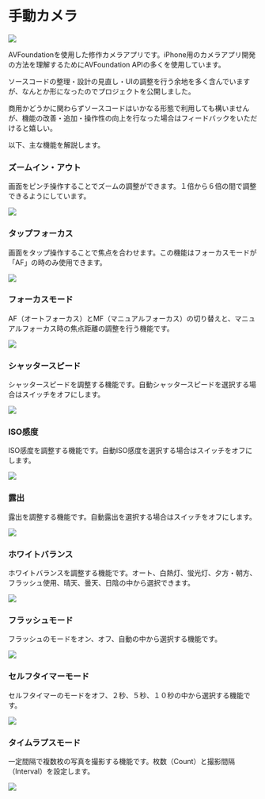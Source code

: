# 手動カメラ

![](./screenshots/appicon.jpg)

AVFoundationを使用した修作カメラアプリです。iPhone用のカメラアプリ開発の方法を理解するためにAVFoundation APIの多くを使用しています。

ソースコードの整理・設計の見直し・UIの調整を行う余地を多く含んでいますが、なんとか形になったのでプロジェクトを公開しました。

商用かどうかに関わらずソースコードはいかなる形態で利用しても構いませんが、機能の改善・追加・操作性の向上を行なった場合はフィードバックをいただけると嬉しい。

以下、主な機能を解説します。

### ズームイン・アウト

画面をピンチ操作することでズームの調整ができます。１倍から６倍の間で調整できるようにしています。

![](./screenshots/pinch_zoom.png)

### タップフォーカス

画面をタップ操作することで焦点を合わせます。この機能はフォーカスモードが「AF」の時のみ使用できます。

![](./screenshots/tap_focus.png)

### フォーカスモード

AF（オートフォーカス）とMF（マニュアルフォーカス）の切り替えと、マニュアルフォーカス時の焦点距離の調整を行う機能です。

![](./screenshots/focus_mode.png)

### シャッタースピード

シャッタースピードを調整する機能です。自動シャッタースピードを選択する場合はスイッチをオフにします。

![](./screenshots/shutter_speed.png)

### ISO感度

ISO感度を調整する機能です。自動ISO感度を選択する場合はスイッチをオフにします。

![](./screenshots/iso.png)

### 露出

露出を調整する機能です。自動露出を選択する場合はスイッチをオフにします。

![](./screenshots/exposure.png)

### ホワイトバランス

ホワイトバランスを調整する機能です。オート、白熱灯、蛍光灯、夕方・朝方、フラッシュ使用、晴天、曇天、日陰の中から選択できます。

![](./screenshots/wb.png)

### フラッシュモード

フラッシュのモードをオン、オフ、自動の中から選択する機能です。

![](./screenshots/flash_mode.png)

### セルフタイマーモード

セルフタイマーのモードをオフ、２秒、５秒、１０秒の中から選択する機能です。

![](./screenshots/selftimer.png)

### タイムラプスモード

一定間隔で複数枚の写真を撮影する機能です。枚数（Count）と撮影間隔（Interval）を設定します。

![](./screenshots/timelapse.png)
